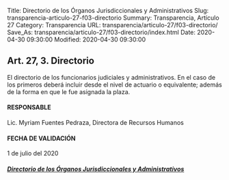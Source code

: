 Title: Directorio de los Órganos Jurisdiccionales y Administrativos
Slug: transparencia-articulo-27-f03-directorio
Summary: Transparencia, Artículo 27
Category: Transparencia
URL: transparencia/articulo-27/f03-directorio/
Save_As: transparencia/articulo-27/f03-directorio/index.html
Date: 2020-04-30 09:30:00
Modified: 2020-04-30 09:30:00


## Art. 27, 3. Directorio

El directorio de los funcionarios judiciales y administrativos. En el caso de los primeros deberá incluir desde el nivel de actuario o equivalente; además de la forma en que le fue asignada la plaza.

#### RESPONSABLE

Lic. Myriam Fuentes Pedraza, Directora de Recursos Humanos

#### FECHA DE VALIDACIÓN

1 de julio del 2020

##### [Directorio de los Órganos Jurisdiccionales y Administrativos](https://www.pjecz.gob.mx/transparencia/articulo-21/f03-directorio/)



